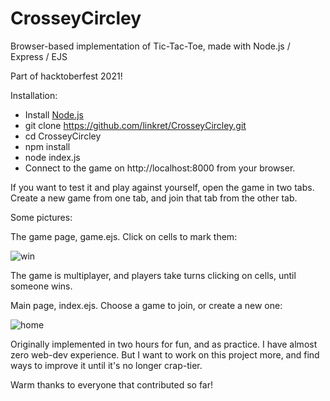 # CrosseyCircley
Browser-based implementation of Tic-Tac-Toe, made with Node.js / Express / EJS

Part of hacktoberfest 2021! 

Installation:

- Install [Node.js](https://nodejs.org/en/download/)
- git clone https://github.com/linkret/CrosseyCircley.git
- cd CrosseyCircley
- npm install
- node index.js
- Connect to the game on http://localhost:8000 from your browser.

If you want to test it and play against yourself, open the game in two tabs. Create a new game from one tab, and join that tab from the other tab.

Some pictures:

The game page, game.ejs. Click on cells to mark them:

![win](https://user-images.githubusercontent.com/38794784/137767965-3f635939-0902-4222-aa2e-164b5fbdbb23.png)

The game is multiplayer, and players take turns clicking on cells, until someone wins. 

Main page, index.ejs. Choose a game to join, or create a new one:

![home](https://user-images.githubusercontent.com/38794784/137768129-9c147a28-0722-4a99-827a-86a67ae07a50.png)

Originally implemented in two hours for fun, and as practice. I have almost zero web-dev experience. But I want to work on this project more, and find ways to improve it until it's no longer crap-tier. 

Warm thanks to everyone that contributed so far!
